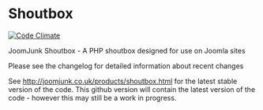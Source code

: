 Shoutbox
========

[![Code Climate](https://codeclimate.com/github/JoomJunk/shoutbox/badges/gpa.svg)](https://codeclimate.com/github/JoomJunk/shoutbox)

JoomJunk Shoutbox - A PHP shoutbox designed for use on Joomla sites

Please see the changelog for detailed information about recent changes

See http://joomjunk.co.uk/products/shoutbox.html for the latest stable version of the code. This github version will contain the latest version of the code - however this may still be a work in progress.
